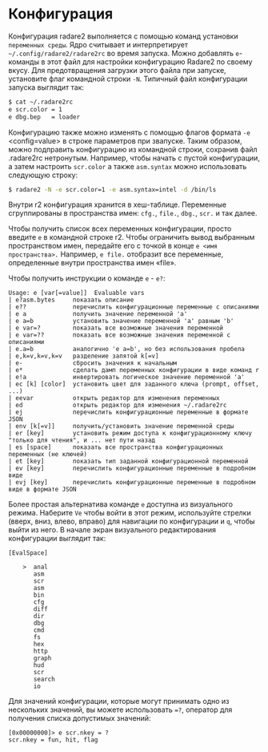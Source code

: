 # Конфигурация

Конфигурация radare2 выполняется с помощью команд установки `переменных среды`. Ядро считывает и интерпретирует `~/.config/radare2/radare2rc` во время запуска. Можно добавлять `е`-команды в этот файл для настройки конфигурацию Radare2 по своему вкусу. Для предотвращения загрузки этого файла при запуске, установите флаг командной строки `-N`. Типичный файл конфигурации запуска выглядит так:
```sh
$ cat ~/.radare2rc
e scr.color = 1
e dbg.bep   = loader
```
Конфигурацию также можно изменять с помощью флагов формата `-е` <config=value> в строке параметров при звапуске. Таким образом, можно подправить конфигурацию из командной строки, сохранив файл .radare2rc нетронутым. Например, чтобы начать с пустой конфигурации, а затем настроить `scr.color` а также `asm.syntax` можно использовать следующую строку:
```sh
$ radare2 -N -e scr.color=1 -e asm.syntax=intel -d /bin/ls
```
Внутри r2 конфигурация хранится в хеш-таблице. Переменные сгруппированы в пространства имен: `cfg.`, `file.`, `dbg.`, `scr.` и так далее.

Чтобы получить список всех переменных конфигурации, просто введите `е` в командной строке r2. Чтобы ограничить вывод выбранным пространством имен, передайте его с точкой в конце `е <имя пространства>.` Например, `е file.` отобразит все переменные, определенные внутри пространства имен «file».

Чтобы получить инструкции о команде `e` - `e?`:

```
Usage: e [var[=value]]  Evaluable vars
| e?asm.bytes     показать описание
| e??             перечислить конфигурационные переменные с описаниями
| e a             получить значение переменной 'a'
| e a=b           установить значение переменной 'a' равным 'b'
| e var=?         показать все возможные значения переменной
| e var=??        показать все возможные значения переменной с описаниями
| e.a=b           аналогично 'e a=b', но без использования пробела
| e,k=v,k=v,k=v   разделение запятой k[=v]
| e-              сбросить значения к начальным
| e*              сделать дамп переменных конфигурации в виде команд r
| e!a             инвертировать логическое значение переменной 'a'
| ec [k] [color]  установить цвет для заданного ключа (prompt, offset, ...)
| eevar           открыть редактор для изменения переменных
| ed              открыть редактор для изменения ~/.radare2rc
| ej              перечислить конфигурационные переменные в формате JSON
| env [k[=v]]     получить/установить значение переменной среды
| er [key]        установить режим доступа к конфигурационному ключу "только для чтения", и ... нет пути назад
| es [space]      показать все пространства конфигурационных переменных (не ключей)
| et [key]        показать тип заданной конфигурационной переменной
| ev [key]        перечислить конфигурационные переменные в подробном виде
| evj [key]       перечислить конфигурационные переменные в подробном виде в формате JSON
```

Более простая альтернатива команде `e` доступна из визуального режима. Наберите `Ve` чтобы войти в этот режим, используйте стрелки (вверх, вниз, влево, вправо) для навигации по конфигурации и `q`, чтобы выйти из него. В начале экран визуального редактирования конфигурации выглядит так:

```
[EvalSpace]

    >  anal
       asm
       scr
       asm
       bin
       cfg
       diff
       dir
       dbg
       cmd
       fs
       hex
       http
       graph
       hud
       scr
       search
       io
```

Для значений конфигурации, которые могут принимать одно из нескольких значений, вы можете использовать `=?`, оператор для получения списка допустимых значений:

```
[0x00000000]> e scr.nkey = ?
scr.nkey = fun, hit, flag
```
